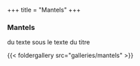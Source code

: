 +++
title = "Mantels"
+++

### Mantels

du texte sous le texte du titre

{{< foldergallery src="galleries/mantels" >}}